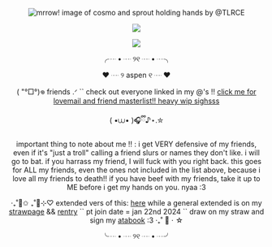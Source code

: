 <p align="center"><a target="_blank"><img src="https://files.catbox.moe/gwknwv.png" alt="mrrow! image of cosmo and sprout holding hands by @TLRCE" title="yaoiiii drools .ᐟ credit to @TLCRE .ᐟ"><p align="center">

<p align="center">
  <img src="https://komarev.com/ghpvc/?username=greenbeanX3-username&color=ff96d4&style=plastic&label=(+˶°ㅁ°)!!+people+being+100%+valid!!+──★+˙🍓+!!+++++++++++++++++&abreviated=true">
</p>
<p align="center">
<img src="https://spotify-github-profile.kittinanx.com/api/view?uid=31pnngp3kmup24inzw2c3le7ot5q&cover_image=true&theme=natemoo-re&show_offline=false&background_color=121212&interchange=true&bar_color=f070db&bar_color_cover=false)](https://github.com/kittinan/spotify-github-profile)">
</p>

<p align="center">╭┈ • ┈ ୨୧ ┈ • ┈╮<p align="center">
  <p align="center">♥︎ ┈ ୨ aspen ୧ ┈ ♥︎<p align="center">
  
<p align="center"> (  "°□°)𖦹 friends .ᐟ `` check out everyone linked in my @'s !! <a href="https://rentry.co/spongebobyaoi">click me for lovemail and friend masterlist!! heavy wip sighsss</a><p align="center"> ( •⩊• )🎧ྀི♪⋆.✮ 

<p align="center">important thing to note about me !! : i get VERY defensive of my friends, even if it's "just a troll" calling a friend slurs or names they don't like.  i will go to bat. if you harrass my friend, I will fuck with you right back. this goes for ALL my friends, even the ones not included in the list above, because i love all my friends to death!! if you have beef with my friends, take it up to ME before i get my hands on you. nyaa :3<p align="center">

<p align="center"> ‧₊˚🌈✩ ₊˚🫧⊹♡ extended vers of this: <a href="https://github.com/greenbeanx3/nya/blob/main/README.md">here</a> while a general extended is on my <a href="https://greenbean.straw.page">strawpage</a> && <a href="https://rentry.co/greenbean">rentry</a> `` pt join date = jan 22nd 2024 `` draw on my straw and sign my <a href="https://greenbean.atabook.org">atabook</a> :3 ‧₊˚ 🍮 ⋅ ☆ <p align="center">
<p align="center">╰┈ • ┈ ୨୧ ┈ • ┈╯ <p align="center">
